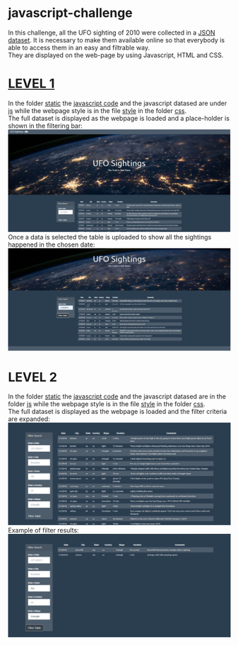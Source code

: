 # javascript-challenge
In this challenge, all the UFO sighting of 2010 were collected in a [JSON dataset](./UFO-level-1/static/js/data.js). It is necessary to make them available online so that everybody is able to access them in an easy and filtrable way. \
They are displayed on the web-page by using Javascript, HTML and CSS. 
# [LEVEL 1](./UFO-level-1/)
In the folder [static](./UFO-level-1/static/) the [javascript code](./UFO-level-1/static/js/app.js) and the javascript datased are under [js](./UFO-level-1/static/js/) while the webpage style is in the file [style](./UFO-level-1/static/css/style.css) in the folder [css](./UFO-level-1/static/css/). \
The full dataset is displayed as the webpage is loaded and a place-holder is shown in the filtering bar: \
![full table](./UFO-level-1/static/images/Level1_full.PNG) \
Once a data is selected the table is uploaded to show all the sightings happened in the chosen date: \
![filtered table](./UFO-level-1/static/images/Level1_filtered.PNG)

# LEVEL 2
In the folder [static](./UFO-level-2/static/) the [javascript code](./UFO-level-2/static/js/app.js) and the javascript datased are in the folder [js](./UFO-level-2/static/js/) while the webpage style is in the file [style](./UFO-level-2/static/css/style.css) in the folder [css](./UFO-level-2/static/css/). \
The full dataset is displayed as the webpage is loaded and the filter criteria are expanded: \
![full table](./UFO-level-2/static/images/level2_full.PNG) \
Example of filter results: \
![filtered table](./UFO-level-2/static/images/level2_filter_example.PNG)

